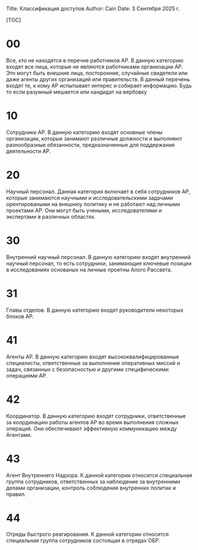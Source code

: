 Title: Классификация доступов
Author: Cain
Date: 3 Сентября 2025 г.

[TOC]

# 00
Все, кто не находятся в перечне работников АР. В данную категорию входят все лица, которые не являются работниками организации АР. Это могут быть внешние лица, посторонние, случайные свидетели или даже агенты других организаций или правительств.
В данный перечень входят те, к кому АР испытывает интерес и собирает информацию. Будь то если разумный мешается или кандидат на вербовку

# 10
Сотрудники АР. В данную категорию входят основные члены организации, которые занимают различные должности и выполняют разнообразные обязанности, предназначенные для поддержания деятельности АР.

# 20
Научный персонал. Данная категория включает в себя сотрудников АР, которые занимаются научными и исследовательскими задачами орентироваными на внешнюу политику и не работают над личными проектами АР. Они могут быть учеными, исследователями и экспертами в различных областях.

# 30
Внутренний научный персонал. В данную категорию входят внутренний научный персонал, то есть сотрудники, занимающие ключевые позиции в исследованиях основаных на личные проетны Алого Рассвета.

# 31
Главы отделов. В данную категорию входят руководители некоторых блоков АР.

# 41
Агенты АР. В данную категорию входят высококвалифицированные специалисты, ответственные за выполнение оперативных миссий и задач, связанных с безопасностью и другими специфическими операциями АР.

# 42
Координатор. В данную категорию входят сотрудники, ответственные за координацию работы агентов АР во время выполнения сложных операций. Они обеспечивают эффективную коммуникацию между Агентами.

# 43
Агент Внутреннего Надзора. К данной категории относится специальная группа сотрудников, ответственных за наблюдение за внутренними делами организации, контроль соблюдения внутренних политик и правил.

# 44
Отряды быстрого реагирования. К данной категории относится специальная группа сотрудников состоящая в отрядах ОБР.